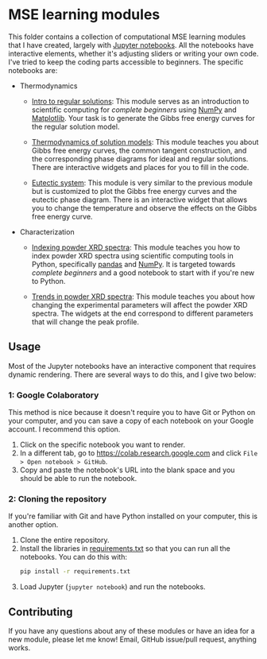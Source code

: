 # MSE learning modules
This folder contains a collection of computational MSE learning modules that I have created, largely with [Jupyter notebooks](https://jupyter.org). All the notebooks have interactive elements, whether it's adjusting sliders or writing your own code. I've tried to keep the coding parts accessible to beginners. The specific notebooks are:

* Thermodynamics

    * [Intro to regular solutions](Regular_solution_plot.ipynb): This module serves as an introduction to scientific computing for *complete beginners* using [NumPy](https://numpy.org/) and [Matplotlib](https://matplotlib.org/). Your task is to generate the Gibbs free energy curves for the regular solution model.

    * [Thermodynamics of solution models](Thermo_solution_models.ipynb): This module teaches you about Gibbs free energy curves, the common tangent construction, and the corresponding phase diagrams for ideal and regular solutions. There are interactive widgets and places for you to fill in the code.
    
    * [Eutectic system](Eutectic_solution.ipynb): This module is very similar to the previous module but is customized to plot the Gibbs free energy curves and the eutectic phase diagram. There is an interactive widget that allows you to change the temperature and observe the effects on the Gibbs free energy curve.
    
* Characterization

    * [Indexing powder XRD spectra](XRD_indexing.ipynb): This module teaches you how to index powder XRD spectra using scientific computing tools in Python, specifically [pandas](https://pandas.pydata.org/) and [NumPy](https://numpy.org/). It is targeted towards *complete beginners* and a good notebook to start with if you're new to Python.
    
    * [Trends in powder XRD spectra](XRD_trends.ipynb): This module teaches you about how changing the experimental parameters will affect the powder XRD spectra. The widgets at the end correspond to different parameters that will change the peak profile.


## Usage
Most of the Jupyter notebooks have an interactive component that requires dynamic rendering. There are several ways to do this, and I give two below:

### 1: Google Colaboratory
This method is nice because it doesn't require you to have Git or Python on your computer, and you can save a copy of each notebook on your Google account. I recommend this option.

1. Click on the specific notebook you want to render.   
1. In a different tab, go to https://colab.research.google.com and click `File > Open notebook > GitHub`.   
1. Copy and paste the notebook's URL into the blank space and you should be able to run the notebook.

### 2: Cloning the repository
If you're familiar with Git and have Python installed on your computer, this is another option.   

1. Clone the entire repository.   
1. Install the libraries in [requirements.txt](../requirements.txt) so that you can run all the notebooks. You can do this with:
    ```bash
    pip install -r requirements.txt 
    ```   
1. Load Jupyter (`jupyter notebook`) and run the notebooks.   


## Contributing
If you have any questions about any of these modules or have an idea for a new module, please let me know! Email, GitHub issue/pull request, anything works.
